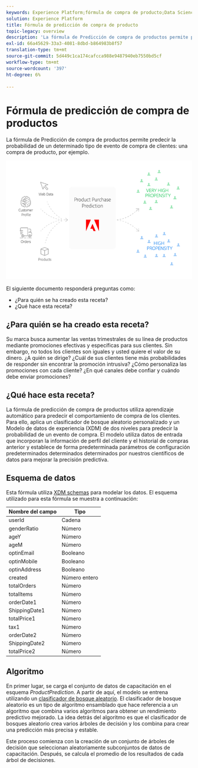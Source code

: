 ```yaml
---
keywords: Experience Platform;fórmula de compra de producto;Data Science Workspace;temas populares;fórmulas;fórmula de precompilación
solution: Experience Platform
title: Fórmula de predicción de compra de producto
topic-legacy: overview
description: 'La fórmula de Predicción de compra de productos permite predecir la probabilidad de un determinado tipo de evento de compra de clientes: una compra de producto, por ejemplo.'
exl-id: 66a45629-33a3-4081-8dbd-b864983b8f57
translation-type: tm+mt
source-git-commit: 5d449c1ca174cafcca988e9487940eb7550bd5cf
workflow-type: tm+mt
source-wordcount: '397'
ht-degree: 6%

---
```


# Fórmula de predicción de compra de productos

La fórmula de Predicción de compra de productos permite predecir la probabilidad de un determinado tipo de evento de compra de clientes: una compra de producto, por ejemplo.

![](../images/pre-built-recipes/ppp_bigpicture.png)

El siguiente documento responderá preguntas como:
* ¿Para quién se ha creado esta receta?
* ¿Qué hace esta receta?

## ¿Para quién se ha creado esta receta?

Su marca busca aumentar las ventas trimestrales de su línea de productos mediante promociones efectivas y específicas para sus clientes. Sin embargo, no todos los clientes son iguales y usted quiere el valor de su dinero. ¿A quién se dirige? ¿Cuál de sus clientes tiene más probabilidades de responder sin encontrar la promoción intrusiva? ¿Cómo personaliza las promociones con cada cliente? ¿En qué canales debe confiar y cuándo debe enviar promociones?

## ¿Qué hace esta receta?

La fórmula de predicción de compra de productos utiliza aprendizaje automático para predecir el comportamiento de compra de los clientes. Para ello, aplica un clasificador de bosque aleatorio personalizado y un Modelo de datos de experiencia (XDM) de dos niveles para predecir la probabilidad de un evento de compra. El modelo utiliza datos de entrada que incorporan la información de perfil del cliente y el historial de compras anterior y establece de forma predeterminada parámetros de configuración predeterminados determinados determinados por nuestros científicos de datos para mejorar la precisión predictiva.

## Esquema de datos

Esta fórmula utiliza [XDM schemas](../../xdm/home.md) para modelar los datos. El esquema utilizado para esta fórmula se muestra a continuación:

| Nombre del campo | Tipo |
--- | ---
| userId | Cadena |
| genderRatio | Número |
| ageY | Número |
| ageM | Número |
| optinEmail | Booleano |
| optinMobile | Booleano |
| optinAddress | Booleano |
| created | Número entero |
| totalOrders | Número |
| totalItems | Número |
| orderDate1 | Número |
| ShippingDate1 | Número |
| totalPrice1 | Número |
| tax1 | Número |
| orderDate2 | Número |
| ShippingDate2 | Número |
| totalPrice2 | Número |


## Algoritmo

En primer lugar, se carga el conjunto de datos de capacitación en el esquema *ProductPrediction*. A partir de aquí, el modelo se entrena utilizando un [clasificador de bosque aleatorio](https://scikit-learn.org/stable/modules/generated/sklearn.ensemble.RandomForestClassifier.html). El clasificador de bosque aleatorio es un tipo de algoritmo ensamblado que hace referencia a un algoritmo que combina varios algoritmos para obtener un rendimiento predictivo mejorado. La idea detrás del algoritmo es que el clasificador de bosques aleatorio crea varios árboles de decisión y los combina para crear una predicción más precisa y estable.

Este proceso comienza con la creación de un conjunto de árboles de decisión que seleccionan aleatoriamente subconjuntos de datos de capacitación. Después, se calcula el promedio de los resultados de cada árbol de decisiones.
